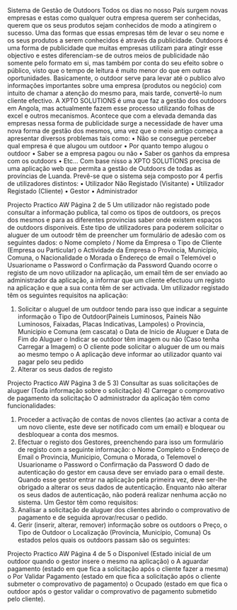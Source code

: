 Sistema de Gestão de Outdoors
Todos os dias no nosso País surgem novas empresas e estas como qualquer outra empresa 
querem ser conhecidas, querem que os seus produtos sejam conhecidos de modo a atingirem 
o sucesso. Uma das formas que essas empresas têm de levar o seu nome e os seus produtos a 
serem conhecidos é através da publicidade. 
Outdoors é uma forma de publicidade que muitas empresas utilizam para atingir esse 
objectivo e estes diferenciam-se de outros meios de publicidade não somente pelo formato 
em si, mas também por conta do seu efeito sobre o público, visto que o tempo de leitura é 
muito menor do que em outras oportunidades.
Basicamente, o outdoor serve para levar até o publico alvo informações importantes sobre 
uma empresa (produtos ou negócio) com intuito de chamar a atenção do mesmo para, mais 
tarde, convertê-lo num cliente efectivo. A XPTO SOLUTIONS é uma que faz a gestão dos 
outdoors em Angola, mas actualmente fazem esse processo utilizando folhas de excel e 
outros mecanismos. Acontece que com a elevada demanda das empresas nessa forma de
publicidade surge a necessidade de haver uma nova forma de gestão dos mesmos, uma vez
que o meio antigo começa a apresentar diversos problemas tais como:
• Não se consegue perceber qual empresa é que alugou um outdoor
• Por quanto tempo alugou o outdoor
• Saber se a empresa pagou ou não
• Saber os ganhos da empresa com os outdoors
• Etc…
Com base nisso a XPTO SOLUTIONS precisa de uma aplicação web que permita a gestão 
de Outdoors de todas as províncias de Luanda.
Prevê-se que o sistema seja composto por 4 perfis de utilizadores distintos:
• Utilizador Não Registado (Visitante)
• Utilizador Registado (Cliente)
• Gestor
• Administrador
 
 Projecto Practico AW
Página 2 de 5
Um utilizador não registado pode consultar a informação publica, tal como os tipos de 
outdoors, os preços dos mesmos e para as diferentes provincias saber onde existem espaços 
de outdoors disponiveis.
Este tipo de utilizadores para poderem solicitar o aluguer de um outoodr têm de preencher 
um formulário de adesão com os seguintes dados: 
o Nome completo / Nome da Empresa
o Tipo de Cliente (Empresa ou Particular)
o Actividade da Empresa
o Província, Município, Comuna,
o Nacionalidade
o Morada
o Endereço de email
o Telemóvel
o Usuarioname
o Password
o Confirmação da Password
Quando ocorre o registo de um novo utilizador na aplicação, um email têm de ser enviado 
ao administrador da aplicação, a informar que um cliente efectuou um registo na aplicação 
e que a sua conta têm de ser activada.
Um utilizador registado têm os seguintes requisitos na aplicação:
1) Solicitar o aluguel de um outdoor tendo para isso que indicar a seguinte informação
o Tipo de Outdoor(Paineis Luminosos, Paineis Não Luminosos, Faixadas, Placas 
Indicativas, Lampoles)
o Provincia, Municipio e Comuna (em cascata)
o Data de Inicio de Aluguer e Data de Fim do Aluguer
o Indicar se outdoor têm imagem ou não (Caso tenha Carregar a Imagem)
o O cliente pode solicitar o aluguer de um ou mais ao mesmo tempo
o A aplicação deve informar ao utilizador quanto vai pagar pelo seu pedido
2) Alterar os seus dados de registo
 
 Projecto Practico AW
Página 3 de 5
3) Consultar as suas solicitações de aluguer (Toda informação sobre o solicitação)
4) Carregar o comprovativo de pagamento da solicitação
O administrador da aplicação têm como funcionalidades:
1) Proceder a activação de contas de novos clientes (ao activar a conta de um novo
cliente, este deve ser notificado com um email) e bloquear ou desbloquear a conta 
dos mesmos.
2) Efectuar o registo dos Gestores, preenchendo para isso um formulário de registo 
com a seguinte informação:
o Nome Completo
o Endereço de Email
o Provincia, Municipio, Comuna
o Morada,
o Telemovel 
o Usuarioname
o Password
o Confirmação da Password
O dado de autenticação do gestor em causa deve ser enviado para o email deste. 
Quando esse gestor entrar na aplicação pela primeira vez, deve ser-lhe obrigado a 
alterar os seus dados de autenticação. Enquanto não alterar os seus dados de 
autenticação, não poderá realizar nenhuma acção no sistema.
Um Gestor têm como requisitos:
1) Analisar a solicitação de aluguer dos clientes abrindo o comprovativo de pagamento 
e de seguida aprovar/recusar o pedido.
2) Gerir (inserir, alterar, remover) informação sobre os outdoors
o Preço,
o Tipo de Outdoor
o Localização (Província, Município, Comuna)
Os estados pelos quais os outdoors passam são os seguintes:
 
 Projecto Practico AW
Página 4 de 5
o Disponível (Estado inicial de um outdoor quando o gestor insere o mesmo 
na aplicação)
o A aguardar pagamento (estado em que fica a solicitação após o cliente fazer 
a mesma)
o Por Validar Pagamento (estado em que fica a solicitação após o cliente 
submeter o comprovativo de pagamento)
o Ocupado (estado em que fica o outdoor após o gestor validar o 
comprovativo de pagamento submetido pelo cliente).
